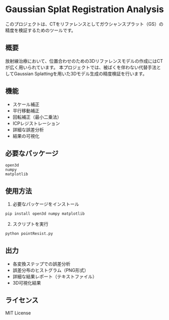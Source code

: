 # Gaussian Splat Registration Analysis

このプロジェクトは、CTをリファレンスとしてガウシャンスプラット（GS）の精度を検証するためのツールです。

## 概要

放射線治療において、位置合わせのための3Dリファレンスモデルの作成にはCTが広く用いられています。
本プロジェクトでは、被ばくを伴わない代替手法としてGaussian Splattingを用いた3Dモデル生成の精度検証を行います。

## 機能

- スケール補正
- 平行移動補正
- 回転補正（最小二乗法）
- ICPレジストレーション
- 詳細な誤差分析
- 結果の可視化

## 必要なパッケージ

```
open3d
numpy
matplotlib
```

## 使用方法

1. 必要なパッケージをインストール
```bash
pip install open3d numpy matplotlib
```

2. スクリプトを実行
```bash
python pointResist.py
```

## 出力

- 各変換ステップでの誤差分析
- 誤差分布のヒストグラム（PNG形式）
- 詳細な結果レポート（テキストファイル）
- 3D可視化結果

## ライセンス

MIT License 